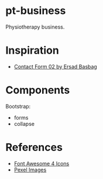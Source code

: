 # pt-business

Physiotherapy business.


# Inspiration

- [Contact Form 02 by Ersad Basbag](https://dribbble.com/shots/14139115-Contact-Form-02)

# Components

Bootstrap:
- forms
- collapse

# References

- [Font Awesome 4 Icons](https://fontawesome.com/v4.7/icons/)
- [Pexel Images](https://www.pexels.com)